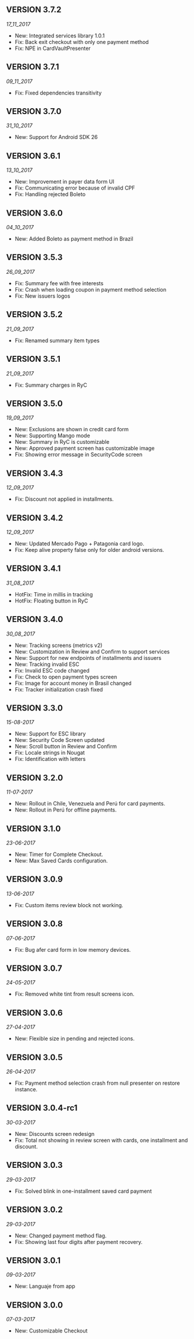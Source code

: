 ## VERSION 3.7.2

_17_11_2017_

* New: Integrated services library 1.0.1
* Fix: Back exit checkout with only one payment method
* Fix: NPE in CardVaultPresenter

## VERSION 3.7.1

_09_11_2017_

* Fix: Fixed dependencies transitivity

## VERSION 3.7.0

_31_10_2017_

* New: Support for Android SDK 26

## VERSION 3.6.1

_13_10_2017_

* New: Improvement in payer data form UI
* Fix: Communicating error because of invalid CPF
* Fix: Handling rejected Boleto

## VERSION 3.6.0

_04_10_2017_

* New: Added Boleto as payment method in Brazil

## VERSION 3.5.3

_26_09_2017_

* Fix: Summary fee with free interests
* Fix: Crash when loading coupon in payment method selection
* Fix: New issuers logos

## VERSION 3.5.2

_21_09_2017_

* Fix: Renamed summary item types

## VERSION 3.5.1

_21_09_2017_

* Fix: Summary charges in RyC

## VERSION 3.5.0

_19_09_2017_

* New: Exclusions are shown in credit card form
* New: Supporting Mango mode
* New: Summary in RyC is customizable
* New: Approved payment screen has customizable image
* Fix: Showing error message in SecurityCode screen

## VERSION 3.4.3

_12_09_2017_

* Fix: Discount not applied in installments.

## VERSION 3.4.2

_12_09_2017_

* New: Updated Mercado Pago + Patagonia card logo.
* Fix: Keep alive property false only for older android versions.

## VERSION 3.4.1

_31_08_2017_

* HotFix: Time in millis in tracking
* HotFix: Floating button in RyC

## VERSION 3.4.0

_30_08_2017_

* New: Tracking screens (metrics v2)
* New: Customization in Review and Confirm to support services
* New: Support for new endpoints of installments and issuers
* New: Tracking invalid ESC
* Fix: Invalid ESC code changed
* Fix: Check to open payment types screen
* Fix: Image for account money in Brasil changed
* Fix: Tracker initialization crash fixed


## VERSION 3.3.0

_15-08-2017_

* New: Support for ESC library
* New: Security Code Screen updated
* New: Scroll button in Review and Confirm
* Fix: Locale strings in Nougat
* Fix: Identification with letters

## VERSION 3.2.0

_11-07-2017_

* New: Rollout in Chile, Venezuela and Perú for card payments.
* New: Rollout in Perú for offline payments.

## VERSION 3.1.0

_23-06-2017_

* New: Timer for Complete Checkout.
* New: Max Saved Cards configuration.

## VERSION 3.0.9

_13-06-2017_

* Fix: Custom items review block not working.

## VERSION 3.0.8

_07-06-2017_

* Fix: Bug afer card form in low memory devices.

## VERSION 3.0.7

_24-05-2017_

* Fix: Removed white tint from result screens icon.

## VERSION 3.0.6

_27-04-2017_

* New: Flexible size in pending and rejected icons.

## VERSION 3.0.5

_26-04-2017_

* Fix: Payment method selection crash from null presenter on restore instance.

## VERSION 3.0.4-rc1

_30-03-2017_

* New: Discounts screen redesign
* Fix: Total not showing in review screen with cards, one installment and discount.

## VERSION 3.0.3

_29-03-2017_

* Fix: Solved blink in one-installment saved card payment 

## VERSION 3.0.2

_29-03-2017_

* New: Changed payment method flag.
* Fix: Showing last four digits after payment recovery.

## VERSION 3.0.1

_09-03-2017_

* New: Languaje from app

## VERSION 3.0.0

_07-03-2017_

* New: Customizable Checkout


